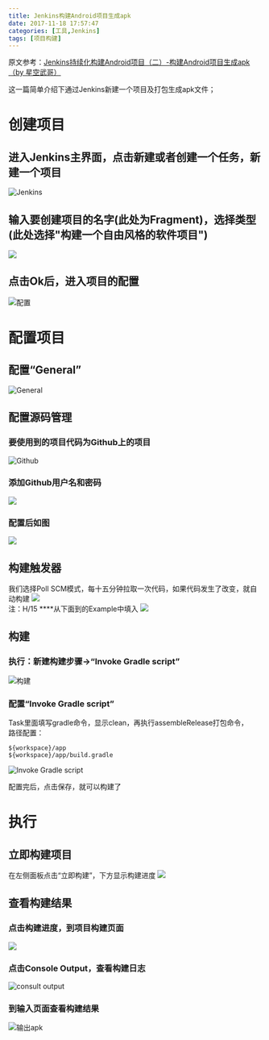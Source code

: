 ```yaml
---
title: Jenkins构建Android项目生成apk
date: 2017-11-18 17:57:47
categories: [工具,Jenkins]
tags: [项目构建]
---
```

原文参考：[Jenkins持续化构建Android项目（二）-构建Android项目生成apk（by 星空武哥）][1]    
 
这一篇简单介绍下通过Jenkins新建一个项目及打包生成apk文件；  
# 创建项目
## 进入Jenkins主界面，点击新建或者创建一个任务，新建一个项目 
<!--more-->
![Jenkins][2]  
## 输入要创建项目的名字(此处为Fragment)，选择类型(此处选择"构建一个自由风格的软件项目")  
![][3]  
## 点击Ok后，进入项目的配置  
![配置][4]  

# 配置项目  

## 配置“General”
![General][5]  

## 配置源码管理

### 要使用到的项目代码为Github上的项目  
![Github][6]    
### 添加Github用户名和密码
![][7]  
### 配置后如图  
![][8]  

## 构建触发器  
我们选择Poll SCM模式，每十五分钟拉取一次代码，如果代码发生了改变，就自动构建
![][9]  
注：H/15 ****从下面到的Example中填入
![][10]
## 构建   
### 执行：新建构建步骤->“Invoke Gradle script” 
![构建][11]   

### 配置“Invoke Gradle script” 
Task里面填写gradle命令，显示clean，再执行assembleRelease打包命令，  
路径配置：
  
	${workspace}/app
	${workspace}/app/build.gradle
![Invoke Gradle script][12]

配置完后，点击保存，就可以构建了

# 执行   

## 立即构建项目  
在左侧面板点击“立即构建”，下方显示构建进度
![][13]
## 查看构建结果   
### 点击构建进度，到项目构建页面 
![][14]
### 点击Console Output，查看构建日志 
![consult output][15]
### 到输入页面查看构建结果  
![输出apk][16]









[1]: http://blog.csdn.net/lsyz0021/article/details/72681988
[2]: http://bolo-imgs.pgzxc.com/jenkins-new-task.png
[3]: http://bolo-imgs.pgzxc.com/jenkins-project-name.png
[4]: http://bolo-imgs.pgzxc.com/jenkins-project-configure.png
[5]: http://bolo-imgs.pgzxc.com/jenkins-general-configure.png
[6]: http://bolo-imgs.pgzxc.com/jenkins-git-configure.png
[7]: http://bolo-imgs.pgzxc.com/jenkins-add-credentials.png
[8]: http://bolo-imgs.pgzxc.com/jenkins-git-repositories.png
[9]: http://bolo-imgs.pgzxc.com/jenkins-build-SCM.png
[10]: http://bolo-imgs.pgzxc.com/jenkins-example-SCM.png
[11]: http://bolo-imgs.pgzxc.com/jenkins-build-script.png
[12]: http://bolo-imgs.pgzxc.com/jenkins-invoke-gradle-script.png
[13]: http://bolo-imgs.pgzxc.com/jenkins-build-process.png
[14]: http://bolo-imgs.pgzxc.com/jenkins-build-process.png
[15]: http://bolo-imgs.pgzxc.com/jenkins-console-output.png 
[16]: http://bolo-imgs.pgzxc.com/jenkins-release-result.png